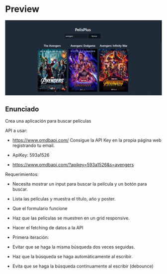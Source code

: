 # Preview

![Design preview for the Space tourism website coding challenge](./src/images/preview.png)

## Enunciado

Crea una aplicación para buscar películas

API a usar:

- https://www.omdbapi.com/ Consigue la API Key en la propia página web registrando tu email.

- ApiKey: 593a1526

- https://www.omdbapi.com/?apikey=593a1526&s=avengers

Requerimientos:

- Necesita mostrar un input para buscar la película y un botón para buscar.

- Lista las películas y muestra el título, año y poster.

- Que el formulario funcione

- Haz que las películas se muestren en un grid responsive.

- Hacer el fetching de datos a la API

- Primera iteración:

- Evitar que se haga la misma búsqueda dos veces seguidas.

- Haz que la búsqueda se haga automáticamente al escribir.

- Evita que se haga la búsqueda continuamente al escribir (debounce)
